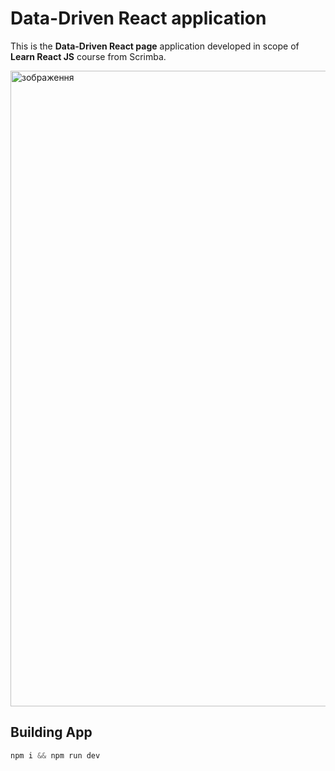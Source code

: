 # Data-Driven React application

This is the **Data-Driven React page** application developed in scope of **Learn React JS** course from Scrimba.

<img width="1017" alt="зображення" src="https://github.com/user-attachments/assets/8172dba2-9f02-49cf-93c2-8469f647a198" />


## Building App

```js
npm i && npm run dev
```
